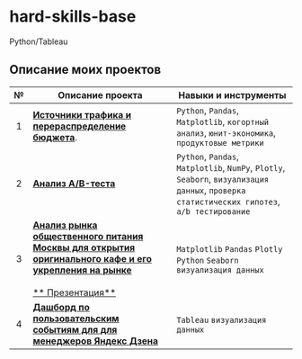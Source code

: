 # hard-skills-base
Python/Tableau
## Описание моих проектов 
**№** |**Описание проекта** |**Навыки и инструменты**
:-----------:|----------|------------------------  
1|[**Источники трафика и перераспределение бюджетa**](https://github.com/bilberrypancake/hard-skills-base/blob/main/5_%20Расчет%20метрик.ipynb).| `Python`, `Pandas`, `Matplotlib`, `когортный анализ`, `юнит-экономика`, `продуктовые метрики`
2|[**Анализ A/B-теста**](https://github.com/bilberrypancake/hard-skills-base/blob/main/6_Проверка%20гипотез%20и%20АБ%20тестирование.ipynb) |`Python`, `Pandas`, `Matplotlib`, `NumPy`,  `Plotly`, `Seaborn`, `визуализация данных`, `проверка статистических гипотез`, ` a/b тестирование`
3|[**Анализ рынка общественного питания Москвы для открытия оригинального кафе и его укрепления на рынке**](https://github.com/bilberrypancake/hard-skills-base/blob/main/7_Работа%20с%20визуализацией.ipynb)<br> <br>[** Презентация**](https://www.canva.com/design/DAEfzG_zLZ4/IZnqQK6uBGQMquRui1GWdw/view?utm_content=DAEfzG_zLZ4&utm_campaign=designshare&utm_medium=link&utm_source=publishsharelink)|`Matplotlib` `Pandas` `Plotly` `Python` `Seaborn` `визуализация данных`
4|[**Дашборд по пользовательским событиям для для менеджеров Яндекс Дзена**](https://public.tableau.com/app/profile/boldyreva.tatyana/viz/PIECHART_16257486299630/sheet4)<br> |`Tableau` `визуализация данных`
